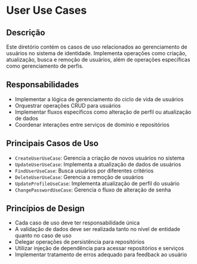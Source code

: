 # User Use Cases

## Descrição

Este diretório contém os casos de uso relacionados ao gerenciamento de usuários no sistema de identidade. Implementa operações como criação, atualização, busca e remoção de usuários, além de operações específicas como gerenciamento de perfis.

## Responsabilidades

- Implementar a lógica de gerenciamento do ciclo de vida de usuários
- Orquestrar operações CRUD para usuários
- Implementar fluxos específicos como alteração de perfil ou atualização de dados
- Coordenar interações entre serviços de domínio e repositórios

## Principais Casos de Uso

- `CreateUserUseCase`: Gerencia a criação de novos usuários no sistema
- `UpdateUserUseCase`: Implementa a atualização de dados de usuários
- `FindUserUseCase`: Busca usuários por diferentes critérios
- `DeleteUserUseCase`: Gerencia a remoção de usuários
- `UpdateProfileUseCase`: Implementa atualização de perfil do usuário
- `ChangePasswordUseCase`: Gerencia o fluxo de alteração de senha

## Princípios de Design

- Cada caso de uso deve ter responsabilidade única
- A validação de dados deve ser realizada tanto no nível de entidade quanto no caso de uso
- Delegar operações de persistência para repositórios
- Utilizar injeção de dependência para acessar repositórios e serviços
- Implementar tratamento de erros adequado para feedback ao usuário